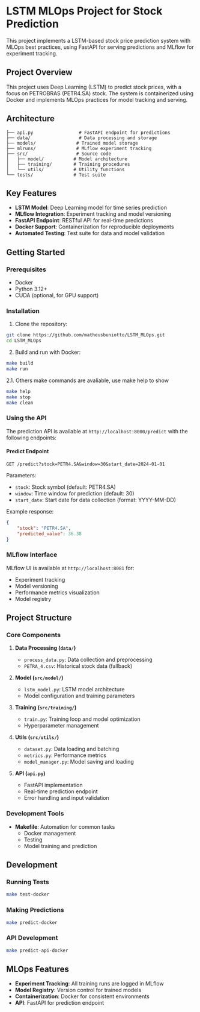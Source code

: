 # LSTM MLOps Project for Stock Prediction

This project implements a LSTM-based stock price prediction system with MLOps best practices, using FastAPI for serving predictions and MLflow for experiment tracking.

## Project Overview

This project uses Deep Learning (LSTM) to predict stock prices, with a focus on PETROBRAS (PETR4.SA) stock. The system is containerized using Docker and implements MLOps practices for model tracking and serving.

## Architecture

```
├── api.py                 # FastAPI endpoint for predictions
├── data/                  # Data processing and storage
├── models/               # Trained model storage
├── mlruns/               # MLflow experiment tracking
├── src/                  # Source code
│   ├── model/           # Model architecture
│   ├── training/        # Training procedures
│   └── utils/           # Utility functions
└── tests/               # Test suite
```

## Key Features

- **LSTM Model**: Deep Learning model for time series prediction
- **MLflow Integration**: Experiment tracking and model versioning
- **FastAPI Endpoint**: RESTful API for real-time predictions
- **Docker Support**: Containerization for reproducible deployments
- **Automated Testing**: Test suite for data and model validation

## Getting Started

### Prerequisites

- Docker
- Python 3.12+
- CUDA (optional, for GPU support)

### Installation

1. Clone the repository:
```bash
git clone https://github.com/matheusbuniotto/LSTM_MLOps.git
cd LSTM_MLOps
```

2. Build and run with Docker:
```bash
make build
make run
```
2.1. Others make commands are avaliable, use make help to show
```bash
make help
make stop 
make clean 
```

### Using the API

The prediction API is available at `http://localhost:8000/predict` with the following endpoints:

#### Predict Endpoint

```http
GET /predict?stock=PETR4.SA&window=30&start_date=2024-01-01
```

Parameters:
- `stock`: Stock symbol (default: PETR4.SA)
- `window`: Time window for prediction (default: 30)
- `start_date`: Start date for data collection (format: YYYY-MM-DD)

Example response:
```json
{
    "stock": "PETR4.SA",
    "predicted_value": 36.38
}
```

### MLflow Interface

MLflow UI is available at `http://localhost:8081` for:
- Experiment tracking
- Model versioning
- Performance metrics visualization
- Model registry

## Project Structure

### Core Components

1. **Data Processing (`data/`)**
   - `process_data.py`: Data collection and preprocessing
   - `PETRA_4.csv`: Historical stock data (fallback)

2. **Model (`src/model/`)**
   - `lstm_model.py`: LSTM model architecture
   - Model configuration and training parameters

3. **Training (`src/training/`)**
   - `train.py`: Training loop and model optimization
   - Hyperparameter management

4. **Utils (`src/utils/`)**
   - `dataset.py`: Data loading and batching
   - `metrics.py`: Performance metrics
   - `model_manager.py`: Model saving and loading

5. **API (`api.py`)**
   - FastAPI implementation
   - Real-time prediction endpoint
   - Error handling and input validation

### Development Tools

- **Makefile**: Automation for common tasks
  - Docker management
  - Testing
  - Model training and prediction

## Development

### Running Tests

```bash
make test-docker
```

### Making Predictions

```bash
make predict-docker
```

### API Development

```bash
make predict-api-docker
```

## MLOps Features

- **Experiment Tracking**: All training runs are logged in MLflow
- **Model Registry**: Version control for trained models
- **Containerization**: Docker for consistent environments
- **API**: FastAPI for prediction endpoint
